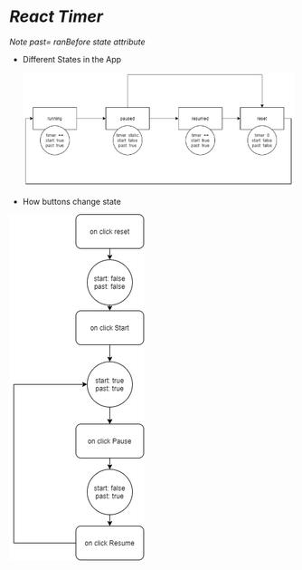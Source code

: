 # _React Timer_

_*Note*_ _past= ranBefore state attribute_

- Different States in the App

  <img title="States" src="images/state.png" >

- How buttons change state

<img title="button actions" src="images/how events change state.png" >
